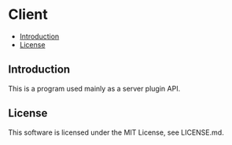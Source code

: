 # Client

- [Introduction](#introduction)
- [License](#license)

## Introduction
This is a program used mainly as a server plugin API.

## License
This software is licensed under the MIT License, see LICENSE.md.